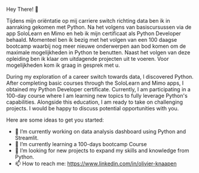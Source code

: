Hey There! 👋

Tijdens mijn oriëntatie op mij carriere switch richting data ben ik in aanraking gekomen met Python. 
Na het volgens van basiscursussen via de app SoloLearn en Mimo en heb ik mijn certificaat als Python Developer behaald. 
Momenteel ben ik bezig met het volgen van een 100 daagse bootcamp waarbij nog meer nieuwe onderwerpen aan bod komen om de maximale mogelijkheden in Python te benutten.
Naast het volgen van deze opleiding ben ik klaar om uitdagende projecten uit te voeren. Voor mogelijkheden kom ik graag in gesprek met u. 

During my exploration of a career switch towards data, I discovered Python. 
After completing basic courses through the SoloLearn and Mimo apps, I obtained my Python Developer certificate.
Currently, I am participating in a 100-day course where I am learning new topics to fully leverage Python's capabilities.
Alongside this education, I am ready to take on challenging projects. I would be happy to discuss potential opportunities with you.


Here are some ideas to get you started:

- 🔭 I’m currently working on data analysis dashboard using Python and Streamlit.
- 🌱 I’m currently learning a 100-days bootcamp Course
- 👯 I’m looking for new projects to expand my skills and knowledge from Python. 
- 📫 How to reach me: https://www.linkedin.com/in/olivier-knaapen

